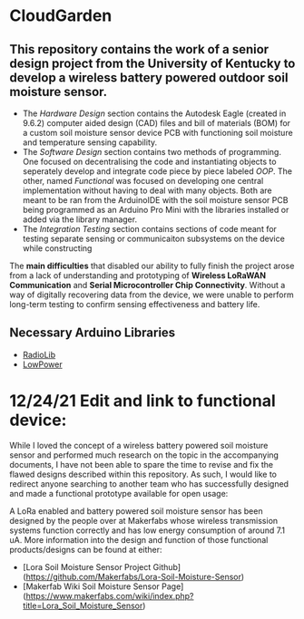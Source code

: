# CloudGarden
This repository contains the work of a senior design project from the University of Kentucky to develop a **wireless battery powered outdoor soil moisture sensor**. 
---
- The *Hardware Design* section contains the Autodesk Eagle (created in 9.6.2) computer aided design (CAD) files and bill of materials (BOM) for a custom soil moisture sensor device PCB with functioning soil moisture and temperature sensing capability. 
- The *Software Design* section contains two methods of programming. One focused on decentralising the code and instantiating objects to seperately develop and integrate code piece by piece labeled *OOP*. The other, named *Functional* was focused on developing one central implementation without having to deal with many objects. Both are meant to be ran from the ArduinoIDE with the soil moisture sensor PCB being programmed as an Arduino Pro Mini with the libraries installed or added via the library manager.
- The *Integration Testing* section contains sections of code meant for testing separate sensing or communicaiton subsystems on the device while constructing

The **main difficulties** that disabled our ability to fully finish the project arose from a lack of understanding and prototyping of **Wireless LoRaWAN Communication** and **Serial Microcontroller Chip Connectivity**. Without a way of digitally recovering data from the device, we were unable to perform long-term testing to confirm sensing effectiveness and battery life. 

## Necessary Arduino Libraries
 * [RadioLib](https://github.com/jgromes/RadioLib.git)
 * [LowPower](https://github.com/LowPowerLab/LowPower.git)

# 12/24/21 Edit and link to functional device:
While I loved the concept of a wireless battery powered soil moisture sensor and performed much research on the topic in the accompanying documents, I have not been able to spare the time to revise and fix the flawed designs described within this repository. As such, I would like to redirect anyone searching to another team who has successfully designed and made a functional prototype available for open usage:

A LoRa enabled and battery powered soil moisture sensor has been designed by the people over at Makerfabs whose wireless transmission systems function correctly and has low energy consumption of around 7.1 uA. More information into the design and function of those functional products/designs can be found at either:
* [Lora Soil Moisture Sensor Project Github] (https://github.com/Makerfabs/Lora-Soil-Moisture-Sensor)
* [Makerfab Wiki Soil Moisture Sensor Page] (https://www.makerfabs.com/wiki/index.php?title=Lora_Soil_Moisture_Sensor)
